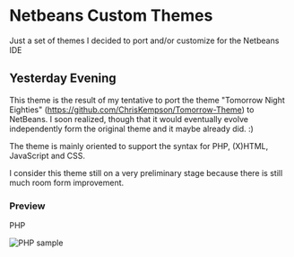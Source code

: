 # Netbeans Custom Themes
Just a set of themes I decided to port and/or customize for the Netbeans IDE

## Yesterday Evening
This theme is the result of my tentative to port the theme "Tomorrow Night Eighties"
(https://github.com/ChrisKempson/Tomorrow-Theme) to NetBeans. I soon realized,
though that it would eventually evolve independently form the original theme and
it maybe already did. :)

The theme is mainly oriented to support the syntax for PHP, (X)HTML, JavaScript
and CSS.

I consider this theme still on a very preliminary stage because there is still
much room form improvement.

### Preview
PHP

![PHP sample](https://github.com/paololus/NetBeans-Custom-Themes/raw/master/samples/Yesterday-Evening/yesterday-evening-php.png)
